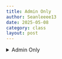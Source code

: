 ```yaml
---
title: Admin Only
author: Seanleeee13
date: 2025-05-08
category: class
layout: post
---
```


<details>
<summary>Admin Only</summary>

<a href="https://docs.google.com/forms/d/1dglxEnO3Uq9pGc56zSYoccN2YD5sWn0q3UxPcI6Z-c4/edit">Link</a>
</details>
